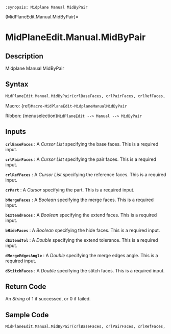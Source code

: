 ```{module} MidPlaneEdit.Manual.MidByPair()
:synopsis: Midplane Manual MidByPair
```

(MidPlaneEdit.Manual.MidByPair)=

# MidPlaneEdit.Manual.MidByPair

## Description

Midplane Manual MidByPair

## Syntax

```python
MidPlaneEdit.Manual.MidByPair(crlBaseFaces, crlPairFaces, crlRefFaces, crPart, bMergeFaces, bExtendFaces, bHideFaces, dExtendTol, dMergeEdgesAngle, dStitchFaces)
```

Macro: {ref}`Macro-MidPlaneEdit-MidplaneManualMidByPair`

Ribbon: {menuselection}`MidPlaneEdit --> Manual --> MidByPair`

## Inputs

**`crlBaseFaces`**
: A _Cursor List_ specifying the base faces. This is a required input.

**`crlPairFaces`**
: A _Cursor List_ specifying the pair faces. This is a required input.

**`crlRefFaces`**
: A _Cursor List_ specifying the reference faces. This is a required input.

**`crPart`**
: A _Cursor_ specifying the part. This is a required input.

**`bMergeFaces`**
: A _Boolean_ specifying the merge faces. This is a required input.

**`bExtendFaces`**
: A _Boolean_ specifying the extend faces. This is a required input.

**`bHideFaces`**
: A _Boolean_ specifying the hide faces. This is a required input.

**`dExtendTol`**
: A _Double_ specifying the extend tolerance. This is a required input.

**`dMergeEdgesAngle`**
: A _Double_ specifying the merge edges angle. This is a required input.

**`dStitchFaces`**
: A _Double_ specifying the stitch faces. This is a required input.

## Return Code

An _String_ of 1 if successed, or 0 if failed.

## Sample Code

```python
MidPlaneEdit.Manual.MidByPair(crlBaseFaces, crlPairFaces, crlRefFaces, crPart, bMergeFaces, bExtendFaces, bHideFaces, dExtendTol, dMergeEdgesAngle, dStitchFaces)
```
